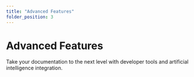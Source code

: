```yaml
---
title: "Advanced Features"
folder_position: 3
---
```


# Advanced Features

Take your documentation to the next level with developer tools and artificial intelligence integration.
